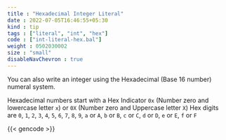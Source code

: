 ```yaml
---
title : "Hexadecimal Integer Literal"
date : 2022-07-05T16:46:55+05:30
kind : tip 
tags : ["literal", "int", "hex"]
code : ["int-literal-hex.bal"] 
weight : 0502030002  
size : "small"
disableNavChevron : true
---
```


You can also write an integer using the Hexadecimal (Base 16 number) numeral system. 

<!--more-->

Hexadecimal numbers start with a Hex Indicator `0x` (Number zero and lowercase letter `x`) or `0X` (Number zero and Uppercase letter `X`) Hex digits are `0`, `1`, `2`, `3`, `4`, `5`, `6`, `7`, `8`, `9`, `a` or `A`, `b` or `B`, `c` or `C`, `d` or `D`, `e` or `E`, `f` or `F`

{{< gencode >}}
